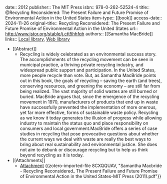 date:: 2012
publisher:: The MIT Press
isbn:: 978-0-262-52524-4
title:: @Recycling Reconsidered: The Present Failure and Future Promise of Environmental Action in the United States
item-type:: [[book]]
access-date:: 2024-11-26
original-title:: Recycling Reconsidered: The Present Failure and Future Promise of Environmental Action in the United States
url:: http://www.jstor.org/stable/j.ctt5hhfqh
authors:: [[Samantha MacBride]]
links:: [Local library](zotero://select/library/items/7IZPBCDM), [Web library](https://www.zotero.org/users/15862703/items/7IZPBCDM)

- [[Abstract]]
	- Recycling is widely celebrated as an environmental success story. The accomplishments of the recycling movement can be seen in municipal practice, a thriving private recycling industry, and widespread public support and participation. In the United States, more people recycle than vote. But, as Samantha MacBride points out in this book, the goals of recycling – saving the earth (and trees), conserving resources, and greening the economy – are still far from being realized. The vast majority of solid wastes are still burned or buried. MacBride argues that, since the emergence of the recycling movement in 1970, manufacturers of products that end up in waste have successfully prevented the implementation of more onerous, yet far more effective, forms of sustainable waste policy. Recycling as we know it today generates the illusion of progress while allowing industry to maintain the status quo and place responsibility on consumers and local government.MacBride offers a series of case studies in recycling that pose provocative questions about whether the current ways we deal with waste are really the best ways to bring about real sustainability and environmental justice. She does not aim to debunk or discourage recycling but to help us think beyond recycling as it is today.
- [[Attachments]]
	- [Attachment](zotero://select/library/items/8CXQQUAV) {{zotero-imported-file 8CXQQUAV, "Samantha Macbride - Recycling Reconsidered_ The Present Failure and Future Promise of Environmental Action in the United States-MIT Press (2011).pdf"}}